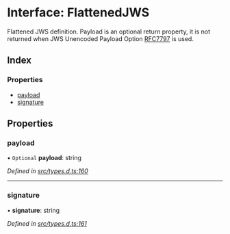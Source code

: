 # Interface: FlattenedJWS

Flattened JWS definition. Payload is an optional return property, it
is not returned when JWS Unencoded Payload Option
[RFC7797](https://tools.ietf.org/html/rfc7797) is used.

## Index

### Properties

* [payload](_types_d_.flattenedjws.md#payload)
* [signature](_types_d_.flattenedjws.md#signature)

## Properties

### payload

• `Optional` **payload**: string

*Defined in [src/types.d.ts:160](https://github.com/panva/jose/blob/v3.5.0/src/types.d.ts#L160)*

___

### signature

•  **signature**: string

*Defined in [src/types.d.ts:161](https://github.com/panva/jose/blob/v3.5.0/src/types.d.ts#L161)*
